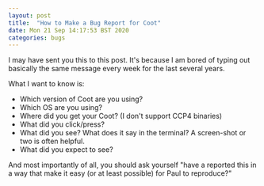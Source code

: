 ```yaml
---
layout: post
title:  "How to Make a Bug Report for Coot"
date: Mon 21 Sep 14:17:53 BST 2020
categories: bugs
---
```


I may have sent you this to this post. It's because I am bored of typing out basically the same message every
week for the last several years.

What I want to know is:

- Which version of Coot are you using?
- Which OS are you using?
- Where did you get your Coot? (I don't support CCP4 binaries)
- What did you click/press?
- What did you see? What does it say in the terminal? A screen-shot or two is often helpful.
- What did you expect to see?

And most importantly of all, you should ask yourself "have a reported this in a way that 
make it easy (or at least possible) for Paul to reproduce?"

